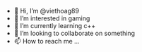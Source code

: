 - 👋 Hi, I’m @viethoag89
- 👀 I’m interested in gaming
- 🌱 I’m currently learning c++
- 💞️ I’m looking to collaborate on something
- 📫 How to reach me ...

<!---
viethoag89/viethoag89 is a ✨ special ✨ repository because its `README.md` (this file) appears on your GitHub profile.
You can click the Preview link to take a look at your changes.
--->
